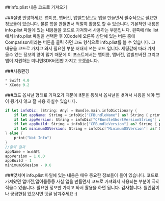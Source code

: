 ##info.plist 내용 코드로 가져오기


###설명
안녕하세요. 앱이름, 앱버전, 앱빌드정보등 앱을 만들면서 필수적으로 필요한 정보들이 있습니다. 물론 앱을 만들면서 적절히 활용도 할 수 있습니다. 기본적인 내용은 info.plist 파일에 있는 내용들을 코드로 가져와서 사용하는 부분입니다. 왼쪽에 file list에서 info.plist 파일을 선택한 후 XCode에 오른쪽 상단에 있는 버튼 중에 Comparison이라는 버튼을 클릭 하면 코드 형식으로 info.plist를 볼 수 있습니다. 그 내용을 코드로 가지고 와서 필요한 부분 꺼내서 쓰는 코드 입니다. 세팅값에 따라 가져 올수 있는 정보의 양이 많기 때문에 이 포스트에서는 앱이름, 앱버전, 앱빌드버전 그리고 앱이 지원하는 미니먼SDK버전만 가지고 오겠습니다.


###사용환경
```Swift
* Swift 4.0
* XCode 9.2
```

###코드
옵셔널 형태로 가져오기 때문에 if문을 통해서 옵셔널을 벗겨서 사용을 해야 앱이 튕기지 않고 잘 사용 하실수 있습니다.
```Swift
if let infoDic: [String: Any] = Bundle.main.infoDictionary {
	if let appName: String = infoDic["CFBundleName"] as? String { print("appName = \(appName)") }
    if let appVersion: String = infoDic["CFBundleShortVersionString"] as? String { print("appVersion = \(appVersion)") }
    if let appBuild: String = infoDic["CFBundleVersion"] as? String { print("appBuild - \(appBuild)") }
    if let minimumOSVersion: String = infoDic["MinimumOSVersion"] as? String { print("minimumOSVesion - \(minimumOSVersion)") }
} else {
    print("Not Info")
}
//출력 결과
appName = 노스모킹
appVersion = 1.0.0
appBuild - 1
minimumOSVesion - 9.0

```

###맞치며
info.plist 파일에 있는 내용은 매우 중요한 정보들이 들어 있습니다. 코드로 가져왔던 앱버전,앱이름등등 사실 앱을 만들면서 코드로 가져와서 사용되는 부분이 극히 적을수 있습니다. 필요한 정보만 가지고 와서 활용을 하면 됩니다. 감사합니다. 틀린점이나 궁금한점 있으시면 댓글 남겨주세요 :)
